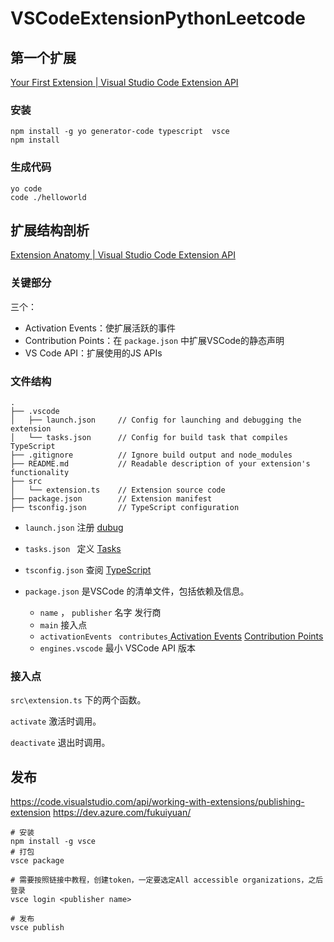 # VSCodeExtensionPythonLeetcode



## 第一个扩展

[Your First Extension | Visual Studio Code Extension API](https://code.visualstudio.com/api/get-started/your-first-extension)



### 安装

````shell
npm install -g yo generator-code typescript  vsce
npm install
````

###  生成代码

````shell
yo code
code ./helloworld
````

## 扩展结构剖析

[Extension Anatomy | Visual Studio Code Extension API](https://code.visualstudio.com/api/get-started/extension-anatomy)

### 关键部分

三个：

- Activation Events：使扩展活跃的事件
- Contribution Points：在 `package.json` 中扩展VSCode的静态声明
- VS Code API：扩展使用的JS APIs



### 文件结构

````shell
.
├── .vscode
│   ├── launch.json     // Config for launching and debugging the extension
│   └── tasks.json      // Config for build task that compiles TypeScript
├── .gitignore          // Ignore build output and node_modules
├── README.md           // Readable description of your extension's functionality
├── src
│   └── extension.ts    // Extension source code
├── package.json        // Extension manifest
├── tsconfig.json       // TypeScript configuration
````



- `launch.json` 注册 [dubug](https://code.visualstudio.com/docs/editor/debugging)
- `tasks.json ` 定义 [Tasks]( https://code.visualstudio.com/docs/editor/tasks)
- `tsconfig.json` 查阅 [TypeScript ](https://www.typescriptlang.org/docs/handbook/tsconfig-json.html)

- `package.json` 是VSCode 的清单文件，包括依赖及信息。
  - `name` ， `publisher` 名字 发行商
  - `main` 接入点
  - `activationEvents ` `contributes`[ Activation Events](https://code.visualstudio.com/api/references/activation-events  )  [Contribution Points](https://code.visualstudio.com/api/references/contribution-points)
  - `engines.vscode` 最小 VSCode API 版本



### 接入点

`src\extension.ts` 下的两个函数。

`activate` 激活时调用。

`deactivate` 退出时调用。



## 发布



https://code.visualstudio.com/api/working-with-extensions/publishing-extension
https://dev.azure.com/fukuiyuan/

```shell
# 安装
npm install -g vsce
# 打包
vsce package

# 需要按照链接中教程，创建token，一定要选定All accessible organizations，之后登录
vsce login <publisher name>

# 发布
vsce publish

```

````shell

````

##





````shell

````



##





````shell

````



